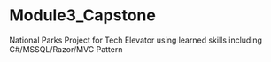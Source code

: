 # Module3_Capstone
National Parks Project for Tech Elevator using learned skills including C#/MSSQL/Razor/MVC Pattern
